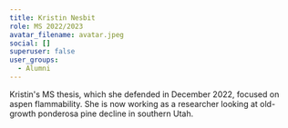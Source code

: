 ```yaml
---
title: Kristin Nesbit
role: MS 2022/2023
avatar_filename: avatar.jpeg
social: []
superuser: false
user_groups:
  - Alumni
---
```

K﻿ristin's MS thesis, which she defended in December 2022, focused on aspen flammability. She is now working as a researcher looking at old-growth ponderosa pine decline in southern Utah.